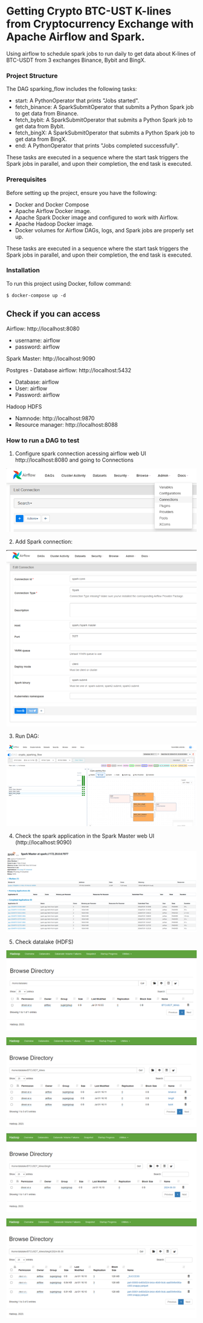 # Getting Crypto BTC-UST K-lines from Cryptocurrency Exchange with Apache Airflow and Spark.

Using airflow to schedule spark jobs to run daily to get data about K-lines of BTC-USDT from 3 exchanges Binance, Bybit and BingX.

### Project Structure

The DAG sparking_flow includes the following tasks:

* start: A PythonOperator that prints "Jobs started".
* fetch_binance: A SparkSubmitOperator that submits a Python Spark job to get data from Binance.
* fetch_bybit:  A SparkSubmitOperator that submits a Python Spark job to get data from Bybit.
* fetch_bingX:  A SparkSubmitOperator that submits a Python Spark job to get data from BingX.
* end: A PythonOperator that prints "Jobs completed successfully".

These tasks are executed in a sequence where the start task triggers the Spark jobs in parallel, and upon their completion, the end task is executed.

### Prerequisites

Before setting up the project, ensure you have the following:

* Docker and Docker Compose 
* Apache Airflow Docker image.
* Apache Spark Docker image and configured to work with Airflow.
* Apache Hadoop Docker image.
* Docker volumes for Airflow DAGs, logs, and Spark jobs are properly set up.

These tasks are executed in a sequence where the start task triggers the Spark jobs in parallel, and upon their completion, the end task is executed.


### Installation

To run this project using Docker, follow command:

```
$ docker-compose up -d
```

## Check if you can access

Airflow: http://localhost:8080
* username: airflow
* password: airflow

Spark Master: http://localhost:9090

Postgres - Database airflow: http://localhost:5432
* Database: airflow
* User: airflow
* Password: airflow

Hadoop HDFS
* Namnode: http://localhost:9870
* Resource manager: http://localhost:8088

### How to run a DAG to test

1. Configure spark connection acessing airflow web UI http://localhost:8080 and going to Connections

![connection-menu](./assets/photos/connection-menu.png)

2. Add Spark connection:

![connection-add](./assets/photos/add-spark-conn.png)

3. Run DAG:

![run-dag](./assets/photos/run-dag.png)

4. Check the spark application in the Spark Master web UI (http://localhost:9090)

![spark-master](./assets/photos/spark-master.png)

5. Check datalake (HDFS)

![datalake](./assets/photos/datalake.png)

![datalake](./assets/photos/datalake2.png)

![datalake](./assets/photos/datalake3.png)

![datalake](./assets/photos/datalake4.png)


